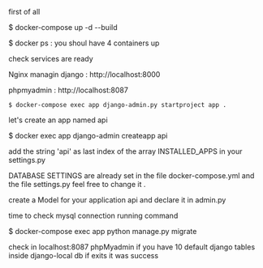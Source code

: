 first of all 

$ docker-compose up -d --build

$ docker ps : you shoul have 4 containers up

check services are ready

Nginx managin django :  http://localhost:8000

phpmyadmin : http://localhost:8087

```
$ docker-compose exec app django-admin.py startproject app .
```

let's create an app named api

$ docker exec app django-admin createapp api

add the string 'api' as last index of the array INSTALLED_APPS in your settings.py

DATABASE SETTINGS are already set in the file docker-compose.yml and the file settings.py
feel free to change it .

create a Model for your application api and declare it in admin.py

time to check mysql connection running command

$ docker-compose exec app python manage.py migrate

check in localhost:8087 phpMyadmin if you have 10 default django tables inside django-local db
if exits it was success

